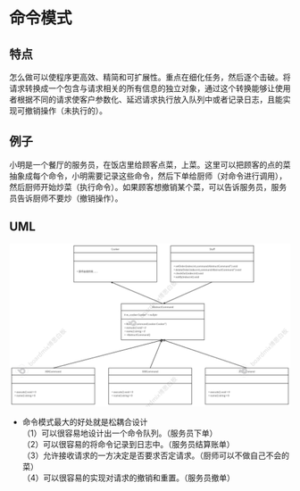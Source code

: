 # 命令模式
## 特点
怎么做可以使程序更高效、精简和可扩展性。重点在细化任务，然后逐个击破。将请求转换成一个包含与请求相关的所有信息的独立对象，通过这个转换能够让使用者根据不同的请求使客户参数化、延迟请求执行放入队列中或者记录日志，且能实现可撤销操作（未执行的）。
## 例子
小明是一个餐厅的服务员，在饭店里给顾客点菜，上菜。这里可以把顾客的点的菜抽象成每个命令，小明需要记录这些命令，然后下单给厨师（对命令进行调用），然后厨师开始炒菜（执行命令）。如果顾客想撤销某个菜，可以告诉服务员，服务员告诉厨师不要炒（撤销操作）。
## UML
![alt text](../笔记图片/CommandPattern_uml.jpg)
* 命令模式最大的好处就是松耦合设计</br>
（1）可以很容易地设计出一个命令队列。（服务员下单）</br>
（2）可以很容易的将命令记录到日志中。（服务员结算账单）</br>
（3）允许接收请求的一方决定是否要求否定请求。（厨师可以不做自己不会的菜）</br>
（4）可以很容易的实现对请求的撤销和重置。（服务员撤单）</br>
